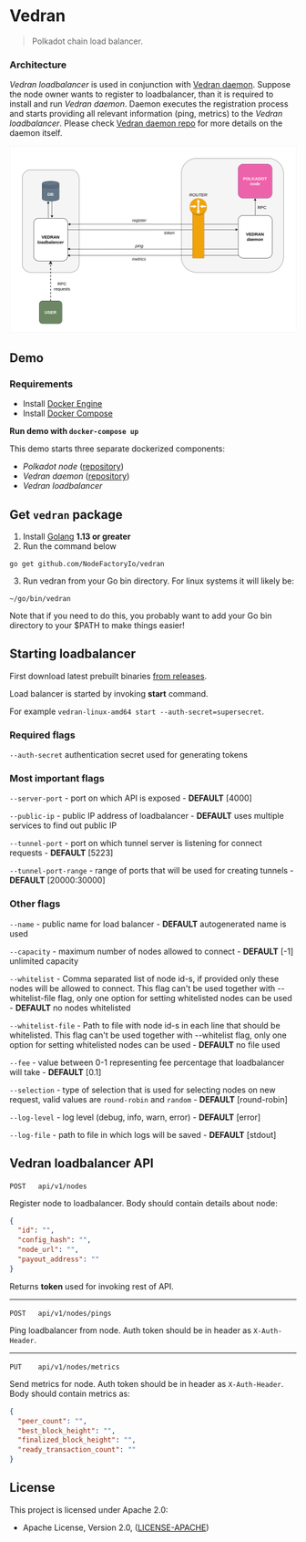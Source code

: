 # Vedran

> Polkadot chain load balancer.

### Architecture

_Vedran loadbalancer_ is used in conjunction with [Vedran daemon](https://github.com/NodeFactoryIo/vedran-daemon). Suppose the node owner wants to register to loadbalancer, than it is required to install and run _Vedran daemon_. Daemon executes the registration process and starts providing all relevant information (ping, metrics) to the _Vedran loadbalancer_. Please check [Vedran daemon repo](https://github.com/NodeFactoryIo/vedran-daemon) for more details on the daemon itself.


![Image of vedran architecture](./assets/vedran-arch.png)

## Demo

### Requirements

- Install [Docker Engine](https://docs.docker.com/engine/install/)
- Install [Docker Compose](https://docs.docker.com/compose/install/)

**Run demo with `docker-compose up`**

This demo starts three separate dockerized components:
- _Polkadot node_ ([repository](https://github.com/paritytech/polkadot))
- _Vedran daemon_ ([repository](https://github.com/NodeFactoryIo/vedran-daemon))
- _Vedran loadbalancer_

## Get `vedran` package
1. Install [Golang](https://golang.org/doc/install) **1.13 or greater**
2. Run the command below
```
go get github.com/NodeFactoryIo/vedran
```
3. Run vedran from your Go bin directory. For linux systems it will likely be:
```
~/go/bin/vedran
```
Note that if you need to do this, you probably want to add your Go bin directory to your $PATH to make things easier!

## Starting loadbalancer

First download latest prebuilt binaries [from releases](https://github.com/NodeFactoryIo/vedran/releases).

Load balancer is started by invoking **start** command.

For example `vedran-linux-amd64 start --auth-secret=supersecret`.

### Required flags

`--auth-secret` authentication secret used for generating tokens

### Most important flags

`--server-port` - port on which API is exposed  - **DEFAULT** [4000]

`--public-ip` - public IP address of loadbalancer - **DEFAULT** uses multiple services to find out public IP

`--tunnel-port` - port on which tunnel server is listening for connect requests - **DEFAULT** [5223]

`--tunnel-port-range` - range of ports that will be used for creating tunnels - **DEFAULT** [20000:30000]

### Other flags

`--name` - public name for load balancer - **DEFAULT** autogenerated name is used

`--capacity` - maximum number of nodes allowed to connect - **DEFAULT** [-1] unlimited capacity

`--whitelist` - Comma separated list of node id-s, if provided only these nodes will be allowed to connect. This flag can't be used together with --whitelist-file flag, only one option for setting whitelisted nodes can be used - **DEFAULT** no nodes whitelisted

`--whitelist-file` - Path to file with node id-s in each line that should be whitelisted. This flag can't be used together with --whitelist flag, only one option for setting whitelisted nodes can be used - **DEFAULT** no file used

`--fee` - value between 0-1 representing fee percentage that loadbalancer will take - **DEFAULT** [0.1]

`--selection` - type of selection that is used for selecting nodes on new request, valid values are `round-robin` and `random` - **DEFAULT** [round-robin]

`--log-level` - log level (debug, info, warn, error) - **DEFAULT** [error]

`--log-file` - path to file in which logs will be saved - **DEFAULT** [stdout]

## Vedran loadbalancer API

`POST   api/v1/nodes`

Register node to loadbalancer. Body should contain details about node:

```json
{
  "id": "",
  "config_hash": "",
  "node_url": "",
  "payout_address": ""
}
```

Returns **token** used for invoking rest of API.

---

`POST   api/v1/nodes/pings`

Ping loadbalancer from node. Auth token should be in header as `X-Auth-Header`.

---

`PUT    api/v1/nodes/metrics`

Send metrics for node. Auth token should be in header as `X-Auth-Header`. Body should contain metrics as:

```json
{
  "peer_count": "",
  "best_block_height": "",
  "finalized_block_height": "",
  "ready_transaction_count": ""
}
```

## License

This project is licensed under Apache 2.0:
- Apache License, Version 2.0, ([LICENSE-APACHE](http://www.apache.org/licenses/LICENSE-2.0))
